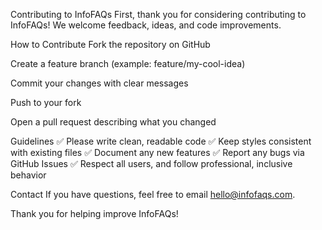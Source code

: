 Contributing to InfoFAQs
First, thank you for considering contributing to InfoFAQs! We welcome feedback, ideas, and code improvements.

How to Contribute
Fork the repository on GitHub

Create a feature branch (example: feature/my-cool-idea)

Commit your changes with clear messages

Push to your fork

Open a pull request describing what you changed

Guidelines
✅ Please write clean, readable code
✅ Keep styles consistent with existing files
✅ Document any new features
✅ Report any bugs via GitHub Issues
✅ Respect all users, and follow professional, inclusive behavior

Contact
If you have questions, feel free to email hello@infofaqs.com.

Thank you for helping improve InfoFAQs!

